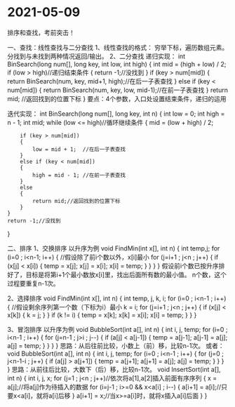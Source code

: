 # 2021-05-09
排序和查找，考前突击！

一、查找：线性查找与二分查找
1、线性查找的格式：
穷举下标，遍历数组元素。分找到与未找到两种情况返回/输出。
2、二分查找
递归实现：
int BinSearch(long num[], long key, int low, int high)
{
	int mid = (high + low) / 2;
	if (low > high)//递归结束条件 
	{
		return -1;//没找到 
	}
	if (key > num[mid])
	{
		return BinSearch(num, key, mid+1, high);//在后一子表查找 
	}
	else if (key < num[mid])
	{
		return BinSearch(num, key, low, mid-1);//在前一子表查找 
	}
	return mid; //返回找到的位置下标 
}
要点：4个参数，入口处设置结束条件，递归的运用

迭代实现：
int BinSearch(long num[], long key, int n)
{
	int low = 0;
	int high = n - 1;
	int mid;
	while (low <= high)//循环继续条件
	{
		mid = (low + high) / 2;
		
		if (key > num[mid])
		{
			low = mid + 1;	//在后一子表查找 
		}
		else if (key < num[mid])
		{
			high = mid - 1; //在前一子表查找 
		}
		else
		{
			return mid;//返回找到的位置下标 
		}
	}
	return -1;//没找到
}

二、排序
1、交换排序
以升序为例
void FindMin(int x[], int n)
{
	int temp,j;
	for (i=0 ; i<n-1; i++)
	{
		//假设除了前i个数以外，x[i]最小
		for (j=i+1 ; j<n ; j++)
		{
			if (x[j] < x[i])
			{
				temp = x[j];
				x[j] = x[i];
				x[i] = temp;
			}
		}
	}
}
假设前i个数已按升序排好了，目标是将第i+1个最小数放x[i]里，找出后面所有数的最小值。
n个数，这个过程要重复n-1次。

2、选择排序
void FindMin(int x[], int n)
{
	int temp, j, k, i;
	for (i=0 ; i<n-1 ; i++)
	{
		//假设剩余序列第一个数（下标为i）最小
		k = i;
		for (j=i+1 ; j<n ; j++)
		{
			if (x[j] < x[k])
			{
				k = j;
			}
		}
		if (k != i)
		{
			temp = x[k];
			x[k] = x[i];
			x[i] = temp;
		}
	}
}

3、冒泡排序
以升序为例
void BubbleSort(int a[], int n)
{
	int i, j, temp;
	for (i=0 ; i<n-1 ; i++)
	{
		for (j=n-1 ; j>i ; j--)
		{
			if (a[j] < a[j-1])
			{
				temp = a[j-1];
				a[j-1] = a[j];
				a[j] = temp;
			}
		}
	}
}
思路：从后往前比较，小数上（前）移，比较n-1次。
或者：
void BubbleSort(int a[], int n)
{
	int i, j, temp;
	for (i=0 ; i<n-1 ; i++)
	{
		for (j=0 ; j<n-1-i ; j++)
		{
			if (a[j] > a[j+1])
			{
				temp = a[j+1];
				a[j+1] = a[j];
				a[j] = temp;
			}
		}
	}
}
思路：从前往后比较，大数下（后）移，比较n-1次。
void InsertSort(int a[], int n)
{
	int i, j, x;
	for (j=1 ; j<n ; j++)//依次将a[1],a[2]插入前面有序序列 
	{
		x = a[j];//将a[j]作为待插入的数据 
		for (i=j-1 ; i>=0 && x<a[i] ; i--)
		{
			a[i+1] = a[i];//只要x<a[i]，就将a[i]后移 
		}
		a[i+1] = x;//当x>=a[i]时，就将x插入a[i]后面 
	}
}
